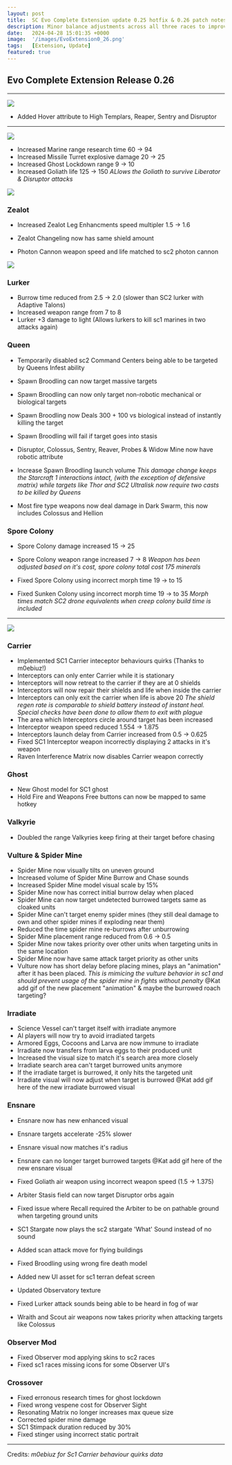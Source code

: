 ```yaml
---
layout: post
title:  SC Evo Complete Extension update 0.25 hotfix & 0.26 patch notes
description: Minor balance adjustments across all three races to improve their performance vs StarCraft 2 Races
date:   2024-04-28 15:01:35 +0000
image:  '/images/EvoExtension0_26.png'
tags:   [Extension, Update]
featured: true
---
```


## Evo Complete Extension Release 0.26


***

![]({{site.baseurl}}/images/Divider_Extension.png)

* Added Hover attribute to High Templars, Reaper, Sentry and Disruptor

***

![]({{site.baseurl}}/images/Divider_Terran.png)

* Increased Marine range research time 60 -> 94
* Increased Missile Turret explosive damage 20 -> 25
* Increased Ghost Lockdown range 9 -> 10
* Increased Goliath life 125 -> 150
_ALlows the Goliath to survive Liberator & Disruptor attacks_


![]({{site.baseurl}}/images/Divider_Protoss.png)

### Zealot
* Increased Zealot Leg Enhancments speed multipler 1.5 -> 1.6
* Zealot Changeling now has same shield amount

* Photon Cannon weapon speed and life matched to sc2 photon cannon


![]({{site.baseurl}}/images/Divider_Zerg.png)

### Lurker
* Burrow time reduced from 2.5 -> 2.0 (slower than SC2 lurker with Adaptive Talons)
* Increased weapon range from 7 to 8
* Lurker +3 damage to light (Allows lurkers to kill sc1 marines in two attacks again)

### Queen
* Temporarily disabled sc2 Command Centers being able to be targeted by Queens Infest ability
* Spawn Broodling can now target massive targets
* Spawn Broodling can now only target non-robotic mechanical or biological targets
* Spawn Broodling now Deals 300 + 100 vs biological instead of instantly killing the target
* Spawn Broodling will fail if target goes into stasis
* Disruptor, Colossus, Sentry, Reaver, Probes & Widow Mine now have robotic attribute
* Increase Spawn Broodling launch volume
_This damage change keeps the Starcraft 1 interactions intact, (with the exception of defensive matrix) while targets like Thor and SC2 Ultralisk now require two casts to be killed by Queens_

* Most fire type weapons now deal damage in Dark Swarm, this now includes Colossus and Hellion

### Spore Colony
* Spore Colony damage increased 15 -> 25
* Spore Colony weapon range increased 7 -> 8
_Weapon has been adjusted based on it's cost, spore colony total cost 175 minerals_

* Fixed Spore Colony using incorrect morph time 19 -> to 15
* Fixed Sunken Colony using incorrect morph time 19 -> to 35
_Morph times match SC2 drone equivalents when creep colony build time is included_

***


![]({{site.baseurl}}/images/Divider_CoreMods.png)

### Carrier
* Implemented SC1 Carrier inteceptor behaviours quirks (Thanks to m0ebiuz!)
* Interceptors can only enter Carrier while it is stationary
* Interceptors will now retreat to the carrier if they are at 0 shields
* Interceptors will now repair their shields and life when inside the carrier
* Interceptors can only exit the carrier when life is above 20 
_The shield regen rate is comparable to shield battery instead of instant heal. Special checks have been done to allow them to exit with plague_
* The area which Interceptors circle around target has been increased
* Interceptor weapon speed reduced 1.554 -> 1.875 
* Interceptors launch delay from Carrier increased from 0.5 -> 0.625
* Fixed SC1 Interceptor weapon incorrectly displaying 2 attacks in it's weapon
* Raven Interference Matrix now disables Carrier weapon correctly

### Ghost
* New Ghost model for SC1 ghost
* Hold Fire and Weapons Free buttons can now be mapped to same hotkey

### Valkyrie
* Doubled the range Valkyries keep firing at their target before chasing

### Vulture & Spider Mine
* Spider Mine now visually tilts on uneven ground
* Increased volume of Spider Mine Burrow and Chase sounds
* Increased Spider Mine model visual scale by 15%
* Spider Mine now has correct initial burrow delay when placed
* Spider Mine can now target undetected burrowed targets same as cloaked units
* Spider Mine can't target enemy spider mines (they still deal damage to own and other spider mines if exploding near them)
* Reduced the time spider mine re-burrows after unburrowing
* Spider Mine placement range reduced from 0.6 -> 0.5
* Spider Mine now takes priority over other units when targeting units in the same location
* Spider Mine now have same attack target priority as other units
* Vulture now has short delay before placing mines, plays an "animation" after it has been placed. 
_This is mimicing the vulture behavior in sc1 and should prevent usage of the spider mine in fights without penalty_
@Kat add gif of the new placement "animation" & maybe the burrowed roach targeting?

### Irradiate
* Science Vessel can't target itself with irradiate anymore
* AI players will now try to avoid irradiated targets
* Armored Eggs, Cocoons and Larva are now immune to irradiate
* Irradiate now transfers from larva eggs to their produced unit
* Increased the visual size to match it's search area more closely
* Irradiate search area can't target burrowed units anymore
* If the irradiate target is burrowed, it only hits the targeted unit
* Irradiate visual will now adjust when target is burrowed
@Kat add gif here of the new irradiate burrowed visual

### Ensnare
* Ensnare now has new enhanced visual
* Ensnare targets accelerate -25% slower
* Ensnare visual now matches it's radius
* Ensnare can no longer target burrowed targets
@Kat add gif here of the new ensnare visual

* Fixed Goliath air weapon using incorrect weapon speed (1.5 -> 1.375)
* Arbiter Stasis field can now target Disruptor orbs again
* Fixed issue where Recall required the Arbiter to be on pathable ground when targeting ground units
* SC1 Stargate now plays the sc2 stargate 'What' Sound instead of no sound
* Added scan attack move for flying buildings
* Fixed Broodling using wrong fire death model
* Added new UI asset for sc1 terran defeat screen
* Updated Observatory texture
* Fixed Lurker attack sounds being able to be heard in fog of war
* Wraith and Scout air weapons now takes priority when attacking targets like Colossus


### Observer Mod
* Fixed Observer mod applying skins to sc2 races
* Fixed sc1 races missing icons for some Observer UI's 

### Crossover
* Fixed erronous research times for ghost lockdown
* Fixed wrong vespene cost for Observer Sight
* Resonating Matrix no longer increases max queue size
* Corrected spider mine damage
* SC1 Stimpack duration reduced by 30%
* Fixed stinger using incorrect static portrait



***
Credits: _m0ebiuz for Sc1 Carrier behaviour quirks data_

<!-- _Featured Image credit by: TOP_ -->